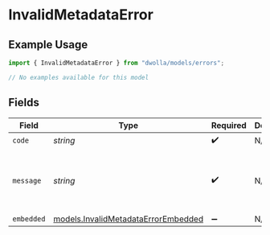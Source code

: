 # InvalidMetadataError

## Example Usage

```typescript
import { InvalidMetadataError } from "dwolla/models/errors";

// No examples available for this model
```

## Fields

| Field                                                                               | Type                                                                                | Required                                                                            | Description                                                                         | Example                                                                             |
| ----------------------------------------------------------------------------------- | ----------------------------------------------------------------------------------- | ----------------------------------------------------------------------------------- | ----------------------------------------------------------------------------------- | ----------------------------------------------------------------------------------- |
| `code`                                                                              | *string*                                                                            | :heavy_check_mark:                                                                  | N/A                                                                                 | ValidationError                                                                     |
| `message`                                                                           | *string*                                                                            | :heavy_check_mark:                                                                  | N/A                                                                                 | Validation error(s) present. See embedded errors list for more details.             |
| `embedded`                                                                          | [models.InvalidMetadataErrorEmbedded](../../models/invalidmetadataerrorembedded.md) | :heavy_minus_sign:                                                                  | N/A                                                                                 |                                                                                     |